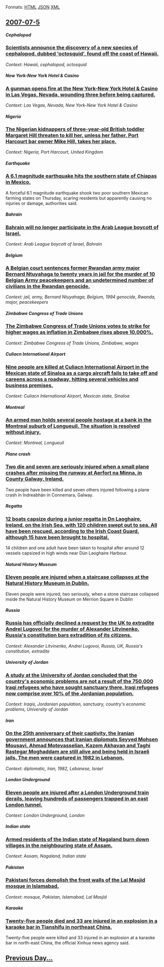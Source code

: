 
Formats: [HTML](2007/07/5/index.html)  [JSON](2007/07/5/index.json)  [XML](2007/07/5/index.xml)  

## [2007-07-5](/news/2007/07/5/index.md)

##### Cephalopod
### [ Scientists announce the discovery of a new species of cephalopod, dubbed 'octosquid', found off the coast of Hawaii. ](/news/2007/07/5/scientists-announce-the-discovery-of-a-new-species-of-cephalopod-dubbed-octosquid-found-off-the-coast-of-hawaii.md)
_Context: Hawaii, cephalopod, octosquid_

##### New York-New York Hotel & Casino
### [ A gunman opens fire at the New York-New York Hotel & Casino in Las Vegas, Nevada, wounding three before being captured. ](/news/2007/07/5/a-gunman-opens-fire-at-the-new-york-new-york-hotel-casino-in-las-vegas-nevada-wounding-three-before-being-captured.md)
_Context: Las Vegas, Nevada, New York-New York Hotel & Casino_

##### Nigeria
### [ The Nigerian kidnappers of three-year-old British toddler Margaret Hill threaten to kill her, unless her father, Port Harcourt bar owner Mike Hill, takes her place. ](/news/2007/07/5/the-nigerian-kidnappers-of-three-year-old-british-toddler-margaret-hill-threaten-to-kill-her-unless-her-father-port-harcourt-bar-owner-mi.md)
_Context: Nigeria, Port Harcourt, United Kingdom_

##### Earthquake
### [ A 6.1 magnitude earthquake hits the southern state of Chiapas in Mexico. ](/news/2007/07/5/a-6-1-magnitude-earthquake-hits-the-southern-state-of-chiapas-in-mexico.md)
A forceful 6.1 magnitude earthquake shook two poor southern Mexican farming states on Thursday, scaring residents but apparently causing no injuries or damage, authorities said.

##### Bahrain
### [ Bahrain will no longer participate in the Arab League boycott of Israel. ](/news/2007/07/5/bahrain-will-no-longer-participate-in-the-arab-league-boycott-of-israel.md)
_Context: Arab League boycott of Israel, Bahrain_

##### Belgium
### [ A Belgian court sentences former Rwandan army major Bernard Ntuyahaga to twenty years in jail for the murder of 10 Belgian Army peacekeepers and an undetermined number of civilians in the Rwandan genocide. ](/news/2007/07/5/a-belgian-court-sentences-former-rwandan-army-major-bernard-ntuyahaga-to-twenty-years-in-jail-for-the-murder-of-10-belgian-army-peacekeeper.md)
_Context: jail, army, Bernard Ntuyahaga, Belgium, 1994 genocide, Rwanda, major, peacekeepers_

##### Zimbabwe Congress of Trade Unions
### [ The Zimbabwe Congress of Trade Unions votes to strike for higher wages as inflation in Zimbabwe rises above 10,000%. ](/news/2007/07/5/the-zimbabwe-congress-of-trade-unions-votes-to-strike-for-higher-wages-as-inflation-in-zimbabwe-rises-above-10-000.md)
_Context: Zimbabwe Congress of Trade Unions, Zimbabwe, wages_

##### Culiacn International Airport
### [ Nine people are killed at Culiacn International Airport in the Mexican state of Sinaloa as a cargo aircraft fails to take off and careens across a roadway, hitting several vehicles and business premises. ](/news/2007/07/5/nine-people-are-killed-at-culiacan-international-airport-in-the-mexican-state-of-sinaloa-as-a-cargo-aircraft-fails-to-take-off-and-careens.md)
_Context: Culiacn International Airport, Mexican state, Sinaloa_

##### Montreal
### [ An armed man holds several people hostage at a bank in the Montreal suburb of Longueuil. The situation is resolved without injury. ](/news/2007/07/5/an-armed-man-holds-several-people-hostage-at-a-bank-in-the-montreal-suburb-of-longueuil-the-situation-is-resolved-without-injury.md)
_Context: Montreal, Longueuil_

##### Plane crash
### [ Two die and seven are seriously injured when a small plane crashes after missing the runway at Aerfort na Minna, in County Galway, Ireland. ](/news/2007/07/5/two-die-and-seven-are-seriously-injured-when-a-small-plane-crashes-after-missing-the-runway-at-aerfort-na-minna-in-county-galway-ireland.md)
Two people have been killed and seven others injured following a plane crash in Indreabhán in Connemara, Galway.

##### Regatta
### [ 12 boats capsize during a junior regatta in Dn Laoghaire, Ireland, on the Irish Sea, with 120 children swept out to sea. All have been rescued, according to the Irish Coast Guard, although 15 have been brought to hospital. ](/news/2007/07/5/12-boats-capsize-during-a-junior-regatta-in-dun-laoghaire-ireland-on-the-irish-sea-with-120-children-swept-out-to-sea-all-have-been-res.md)
14 children and one adult have been taken to hospital after around 12 vessels capsized in high winds near Dún Laoghaire Harbour.

##### Natural History Museum
### [ Eleven people are injured when a staircase collapses at the Natural History Museum in Dublin. ](/news/2007/07/5/eleven-people-are-injured-when-a-staircase-collapses-at-the-natural-history-museum-in-dublin.md)
Eleven people were injured, two seriously, when a stone staircase collapsed inside the Natural History Museum on Merrion Square in Dublin

##### Russia
### [ Russia has officially declined a request by the UK to extradite Andrei Lugovoi for the murder of Alexander Litvinenko. Russia's constitution bars extradition of its citizens. ](/news/2007/07/5/russia-has-officially-declined-a-request-by-the-uk-to-extradite-andrei-lugovoi-for-the-murder-of-alexander-litvinenko-russia-s-constitutio.md)
_Context: Alexander Litvinenko, Andrei Lugovoi, Russia, UK, Russia's constitution, extradite_

##### University of Jordan
### [ A study at the University of Jordan concluded that the country's economic problems are not a result of the 750,000 Iraqi refugees who have sought sanctuary there. Iraqi refugees now comprise over 10% of the Jordanian population. ](/news/2007/07/5/a-study-at-the-university-of-jordan-concluded-that-the-country-s-economic-problems-are-not-a-result-of-the-750-000-iraqi-refugees-who-have.md)
_Context: Iraqis, Jordanian population, sanctuary, country's economic problems, University of Jordan_

##### Iran
### [ On the 25th anniversary of their captivity, the Iranian government announces that Iranian diplomats Seyyed Mohsen Mousavi, Ahmad Motevasselian, Kazem Akhavan and Taghi Rastegar Moghaddam are still alive and being held in Israeli jails. The men were captured in 1982 in Lebanon. ](/news/2007/07/5/on-the-25th-anniversary-of-their-captivity-the-iranian-government-announces-that-iranian-diplomats-seyyed-mohsen-mousavi-ahmad-motevassel.md)
_Context: diplomatic, Iran, 1982, Lebanese, Israel_

##### London Underground
### [ Eleven people are injured after a London Underground train derails, leaving hundreds of passengers trapped in an east London tunnel. ](/news/2007/07/5/eleven-people-are-injured-after-a-london-underground-train-derails-leaving-hundreds-of-passengers-trapped-in-an-east-london-tunnel.md)
_Context: London Underground, London_

##### Indian state
### [ Armed residents of the Indian state of Nagaland burn down villages in the neighbouring state of Assam. ](/news/2007/07/5/armed-residents-of-the-indian-state-of-nagaland-burn-down-villages-in-the-neighbouring-state-of-assam.md)
_Context: Assam, Nagaland, Indian state_

##### Pakistan
### [ Pakistani forces demolish the front walls of the Lal Masjid mosque in Islamabad. ](/news/2007/07/5/pakistani-forces-demolish-the-front-walls-of-the-lal-masjid-mosque-in-islamabad.md)
_Context: mosque, Pakistan, Islamabad, Lal Masjid_

##### Karaoke
### [ Twenty-five people died and 33 are injured in an explosion in a karaoke bar in Tianshifu in northeast China. ](/news/2007/07/5/twenty-five-people-died-and-33-are-injured-in-an-explosion-in-a-karaoke-bar-in-tianshifu-in-northeast-china.md)
Twenty-five people were killed and 33 injured in an explosion at a karaoke bar in north-east China, the official Xinhua news agency said.

## [Previous Day...](/news/2007/07/4/index.md)

